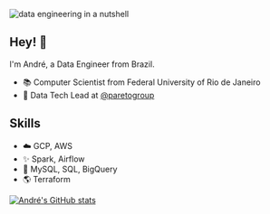 ![data engineering in a nutshell](https://i.imgur.com/O9Qvn5Q.jpg)

## Hey! 👋
I'm André, a Data Engineer from Brazil.

- 📚 Computer Scientist from Federal University of Rio de Janeiro
- 👥 Data Tech Lead at [@paretogroup](https://github.com/paretogroup)

## Skills
- ☁️ GCP, AWS
- ✨ Spark, Airflow
- 🎲 MySQL, SQL, BigQuery
- 🌎 Terraform

[![André's GitHub stats](https://github-readme-stats.vercel.app/api?username=andrecsq)](https://github.com/anuraghazra/github-readme-stats)
